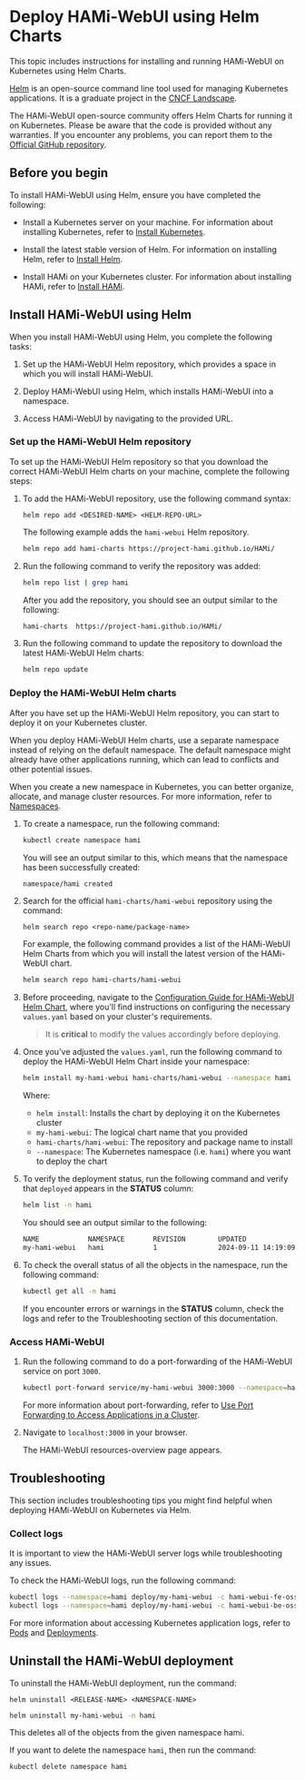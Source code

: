 # Deploy HAMi-WebUI using Helm Charts

This topic includes instructions for installing and running HAMi-WebUI on Kubernetes using Helm Charts.

[Helm](https://helm.sh/) is an open-source command line tool used for managing Kubernetes applications. It is a graduate project in the [CNCF Landscape](https://www.cncf.io/projects/helm/).

The HAMi-WebUI open-source community offers Helm Charts for running it on Kubernetes. Please be aware that the code is provided without any warranties. If you encounter any problems, you can report them to the [Official GitHub repository](https://github.com/hami-webui/helm-charts/).

## Before you begin

To install HAMi-WebUI using Helm, ensure you have completed the following:

- Install a Kubernetes server on your machine. For information about installing Kubernetes, refer to [Install Kubernetes](https://kubernetes.io/docs/setup/).

- Install the latest stable version of Helm. For information on installing Helm, refer to [Install Helm](https://helm.sh/docs/intro/install/).

- Install HAMi on your Kubernetes cluster. For information about installing HAMi, refer to [Install HAMi](https://github.com/Project-HAMi/HAMi?tab=readme-ov-file#quick-start).

## Install HAMi-WebUI using Helm

When you install HAMi-WebUI using Helm, you complete the following tasks:

1. Set up the HAMi-WebUI Helm repository, which provides a space in which you will install HAMi-WebUI.

2. Deploy HAMi-WebUI using Helm, which installs HAMi-WebUI into a namespace.

3. Access HAMi-WebUI by navigating to the provided URL.

### Set up the HAMi-WebUI Helm repository

To set up the HAMi-WebUI Helm repository so that you download the correct HAMi-WebUI Helm charts on your machine, complete the following steps:

1. To add the HAMi-WebUI repository, use the following command syntax:

   `helm repo add <DESIRED-NAME> <HELM-REPO-URL>`

   The following example adds the `hami-webui` Helm repository.

   ```bash
   helm repo add hami-charts https://project-hami.github.io/HAMi/
   ```

2. Run the following command to verify the repository was added:

   ```bash
   helm repo list | grep hami
   ```

   After you add the repository, you should see an output similar to the following:

   ```bash
   hami-charts  https://project-hami.github.io/HAMi/
   ```

3. Run the following command to update the repository to download the latest HAMi-WebUI Helm charts:

   ```bash
   helm repo update
   ```

### Deploy the HAMi-WebUI Helm charts

After you have set up the HAMi-WebUI Helm repository, you can start to deploy it on your Kubernetes cluster.

When you deploy HAMi-WebUI Helm charts, use a separate namespace instead of relying on the default namespace. The default namespace might already have other applications running, which can lead to conflicts and other potential issues.

When you create a new namespace in Kubernetes, you can better organize, allocate, and manage cluster resources. For more information, refer to [Namespaces](https://kubernetes.io/docs/concepts/overview/working-with-objects/namespaces/).

1. To create a namespace, run the following command:

   ```bash
   kubectl create namespace hami
   ```

   You will see an output similar to this, which means that the namespace has been successfully created:

   ```bash
   namespace/hami created
   ```

2. Search for the official `hami-charts/hami-webui` repository using the command:

   `helm search repo <repo-name/package-name>`

   For example, the following command provides a list of the HAMi-WebUI Helm Charts from which you will install the latest version of the HAMi-WebUI chart.

   ```bash
   helm search repo hami-charts/hami-webui
   ```

3. Before proceeding, navigate to the [Configuration Guide for HAMi-WebUI Helm Chart](../../../charts/hami-webui/README.md#configuration-guide-for-hamiwebui-helm-chart), where you'll find instructions on configuring the necessary `values.yaml` based on your cluster's requirements. 
   > It is **critical** to modify the values accordingly before deploying.

4. Once you've adjusted the `values.yaml`, run the following command to deploy the HAMi-WebUI Helm Chart inside your namespace:

   ```bash
   helm install my-hami-webui hami-charts/hami-webui --namespace hami
   ```

   Where:

    - `helm install`: Installs the chart by deploying it on the Kubernetes cluster
    - `my-hami-webui`: The logical chart name that you provided
    - `hami-charts/hami-webui`: The repository and package name to install
    - `--namespace`: The Kubernetes namespace (i.e. `hami`) where you want to deploy the chart

5. To verify the deployment status, run the following command and verify that `deployed` appears in the **STATUS** column:

   ```bash
   helm list -n hami
   ```

   You should see an output similar to the following:

   ```bash
   NAME            NAMESPACE       REVISION        UPDATED                                 STATUS          CHART                   APP VERSION
   my-hami-webui   hami            1               2024-09-11 14:19:09.003195 +0800 CST    deployed        hami-webui-1.1.0        1.1.0
   ```

6. To check the overall status of all the objects in the namespace, run the following command:

   ```bash
   kubectl get all -n hami
   ```

   If you encounter errors or warnings in the **STATUS** column, check the logs and refer to the Troubleshooting section of this documentation.

### Access HAMi-WebUI

1. Run the following command to do a port-forwarding of the HAMi-WebUI service on port `3000`.

   ```bash
   kubectl port-forward service/my-hami-webui 3000:3000 --namespace=hami
   ```

   For more information about port-forwarding, refer to [Use Port Forwarding to Access Applications in a Cluster](https://kubernetes.io/docs/tasks/access-application-cluster/port-forward-access-application-cluster/).

2. Navigate to `localhost:3000` in your browser.

   The HAMi-WebUI resources-overview page appears.

## Troubleshooting

This section includes troubleshooting tips you might find helpful when deploying HAMi-WebUI on Kubernetes via Helm.

### Collect logs

It is important to view the HAMi-WebUI server logs while troubleshooting any issues.

To check the HAMi-WebUI logs, run the following command:

```bash
kubectl logs --namespace=hami deploy/my-hami-webui -c hami-webui-fe-oss
kubectl logs --namespace=hami deploy/my-hami-webui -c hami-webui-be-oss
```

For more information about accessing Kubernetes application logs, refer to [Pods](https://kubernetes.io/docs/reference/kubectl/cheatsheet/#interacting-with-running-pods) and [Deployments](https://kubernetes.io/docs/reference/kubectl/cheatsheet/#interacting-with-deployments-and-services).


## Uninstall the HAMi-WebUI deployment

To uninstall the HAMi-WebUI deployment, run the command:

`helm uninstall <RELEASE-NAME> <NAMESPACE-NAME>`

```bash
helm uninstall my-hami-webui -n hami
```

This deletes all of the objects from the given namespace hami.

If you want to delete the namespace `hami`, then run the command:

```bash
kubectl delete namespace hami
```